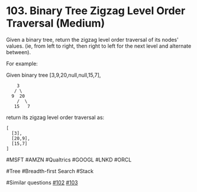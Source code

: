 # 103. Binary Tree Zigzag Level Order Traversal (Medium)

Given a binary tree, return the zigzag level order traversal of its nodes' values. (ie, from left to right, then right to left for the next level and alternate between).

For example:

Given binary tree [3,9,20,null,null,15,7],
```
    3
   / \
  9  20
    /  \
   15   7
```
return its zigzag level order traversal as:
```
[
  [3],
  [20,9],
  [15,7]
]
```

#MSFT #AMZN #Qualtrics #GOOGL #LNKD #ORCL

#Tree #Breadth-first Search #Stack

#Similar questions [#102](../p102m/README.md) [#103](../p103m/README.md)

